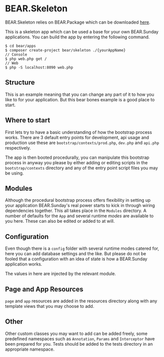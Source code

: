 BEAR.Skeleton
=============================

BEAR.Skeleton relies on BEAR.Package which can be downloaded [here](http://github.com/koriym/BEAR.Package).

This is a skeleton app which can be used a base for your own BEAR.Sunday applications. You can build the app by entering the following command.

    $ cd bear/apps
    $ composer create-project bear/skeleton ./{yourAppName}
    // Console
    $ php web.php get /
    // Web
    $ php -S localhost:8090 web.php

Structure
----------------------------

This is an example meaning that you can change any part of it to how you like to for your application. But this bear bones example is a good place to start.

Where to start
----------------------------

First lets try to have a basic understanding of how the bootstrap process works. There are 3 default entry points for development, api usage and production use these are `bootstrap/contexts/prod.php`, `dev.php` and `api.php` respectively.

The app is then booted procedurally, you can manipulate this bootstrap process in anyway you please by either adding or editing scripts in the `bootstrap/contexts` directory and any of the entry point script files you may be using.

Modules
----------------------------

Although the procedural bootstrap process offers flexibility in setting up your application BEAR.Sunday's real power starts to kick in through wiring dependencies together. This all takes place in the `Modules` directory. A number of defaults for the `App` and several runtime *modes* are available to you here. These can also be edited or added to at will.

Configuration
----------------------------

Even though there is a `config` folder with several runtime modes catered for, here you can add database settings and the like. But please do not be fooled that a configuration with an idea of state is how a BEAR.Sunday application works. 

The values in here are injected by the relevant module.


Page and App Resources
----------------------------

`page` and `app` resources are added in the resources directory along with any template views that you may choose to add.

Other
----------------------------

Other custom classes you may want to add can be added freely, some predefined namespaces such as `Annotation`, `Params` and `Interceptor` have been prepared for you. Tests should be added to the tests directory in an appropriate namespace.

